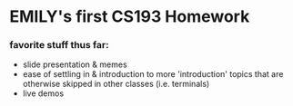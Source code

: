 # EMILY's first CS193 Homework


### favorite stuff thus far:
- slide presentation & memes
- ease of settling in & introduction to more 'introduction' topics that are otherwise skipped in other classes (i.e. terminals)
- live demos
